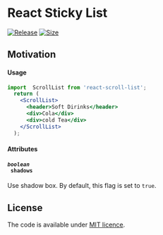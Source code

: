# React Sticky List

[![Release](https://img.shields.io/github/GaryGolf/react-sticky-list.svg)](https://www.npmjs.com/package/react-sticky-list)
[![Size](https://img.shields.io/github/size/GaryGolf/react-sticky-list/dist/index.js.svg)](https://www.npmjs.com/package/react-sticky-list)

## Motivation

#### Usage

```jsx
import  ScrollList from 'react-scroll-list';
  return (
    <ScrollList>
      <header>Soft Dirinks</header>
      <div>Cola</div>
      <div>cold Tea</div>
    </ScrollList>
  );
```

#### Attributes

#### <code><i>boolean</i> <a name="genericscrollbox-nativescroll"></a> shadows</code>
Use shadow box. By default, this flag is set to `true`.

## License

The code is available under [MIT licence](LICENSE).